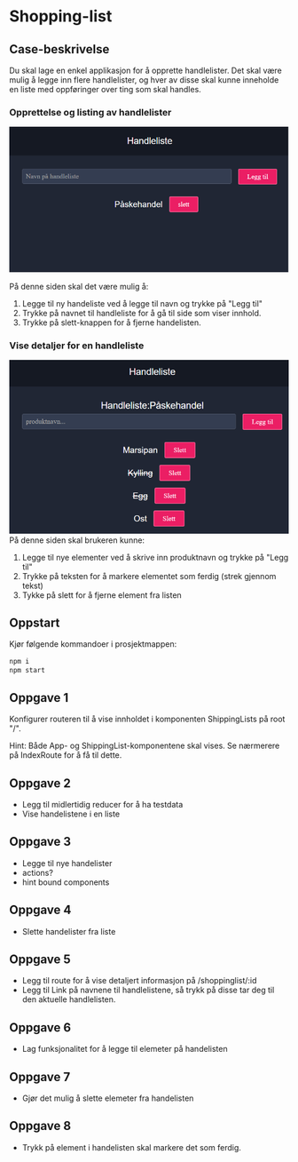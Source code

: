 # Shopping-list

## Case-beskrivelse

Du skal lage en enkel applikasjon for å opprette handlelister. Det skal være mulig å legge inn flere handlelister, og hver av disse skal kunne inneholde en liste med oppføringer over ting som skal handles.

### Opprettelse og listing av handlelister
![Screenshot](handleliste.png)

På denne siden skal det være mulig å:
1. Legge til ny handeliste ved å legge til navn og trykke på "Legg til"
2. Trykke på navnet til handleliste for å gå til side som viser innhold.
3. Trykke på slett-knappen for å fjerne handelisten.

### Vise detaljer for en handleliste
![Screenshot](handleliste2.png)
På denne siden skal brukeren kunne:
1. Legge til nye elementer ved å skrive inn produktnavn og trykke på "Legg til"
2. Trykke på teksten for å markere elementet som ferdig (strek gjennom tekst)
3. Tykke på slett for å fjerne element fra listen

## Oppstart

Kjør følgende kommandoer i prosjektmappen:

```
npm i
npm start
```

## Oppgave 1
Konfigurer routeren til å vise innholdet i komponenten ShippingLists på root "/".

Hint: Både App- og ShippingList-komponentene skal vises. Se nærmerere på IndexRoute for å få til dette.

## Oppgave 2
- Legg til midlertidig reducer for å ha testdata
- Vise handelistene i en liste

## Oppgave 3
- Legge til nye handelister
- actions?
- hint bound components

## Oppgave 4
- Slette handelister fra liste

## Oppgave 5
- Legg til route for å vise detaljert informasjon på /shoppinglist/:id
- Legg til Link på navnene til handlelistene, så trykk på disse tar deg til den aktuelle handlelisten.

## Oppgave 6
- Lag funksjonalitet for å legge til elemeter på handelisten

## Oppgave 7
- Gjør det mulig å slette elemeter fra handelisten

## Oppgave 8
- Trykk på element i handelisten skal markere det som ferdig.
